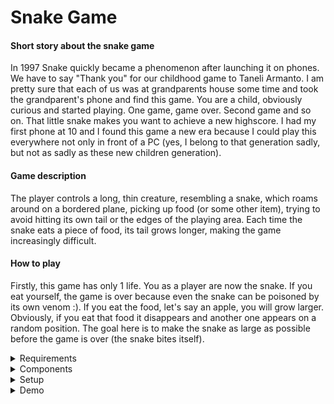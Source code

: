 # Snake Game

#### Short story about the snake game
In 1997 Snake quickly became a phenomenon after launching it on phones. We have to say "Thank you" for our childhood game to Taneli Armanto.
I am pretty sure that each of us was at grandparents house some time and took the grandparent's phone and find this game. You are a child, 
obviously curious and started playing. One game, game over. Second game and so on. That little snake makes you want to achieve a new highscore.
I had my first phone at 10 and I found this game a new era because I could play this everywhere not only in front of a PC (yes, I belong to that generation sadly, but not as sadly as these new children generation).

#### Game description
The player controls a long, thin creature, resembling a snake, which roams around on a bordered plane, picking up food (or some other item), trying to avoid hitting its own tail or the edges of the playing area. Each time the snake eats a piece of food, its tail grows longer, making the game increasingly difficult.

#### How to play
Firstly, this game has only 1 life. You as a player are now the snake. If you eat yourself, the game is over because even the snake can be poisoned by its own venom :).
If you eat the food, let's say an apple, you will grow larger. 
Obviously, if you eat that food it disappears and another one appears on a random position. 
The goal here is to make the snake as large as possible before the game is over (the snake bites itself).

<details>
<summary> Requirements </summary>

##### MENU
Create a menu for your game, emphasis on the game. You should scroll on the LCD with the joystick. The menu should include:
1. When powering up a game, a greeting message should be shown fora few moments.

2. Categories like:
  - **Start Game** that start the initial level of the game
  - **Highscore**: 
    - Initially the score is 0
    - Highscore is updating when the game is done
    - Save the top 5+ values in EEPROM with the name and score
  - **Settings**:
    - Enter name
    - Starting level or difficulty of the game should be selected
    - LCD contrast control using either potentiometer of saving the value in EEPROM
    - LCD brightness control and save the value to EEPROM
    - Matrix brightness control and save it to EEPROM
    - Sound on or off and save it to EEPROM
    - Extra stuff that should be saved to EEPROM
  - **About**, here are the details about the creator of the game like game name, author name, github link or user
  - **How to play**, a short description about the game
  
3. **While playing the game** display information like:
    - Lives
    - Level/Difficulty
    - Score
    - Etc.
    
4. **Upon game ending**:
  - Screen 1: a message such as "Congratulations on reaching level/score X". "You did better than y people.". etc. Switches to screen 2 upon interaction (button press) or after a few moments.
  - Screen 2: display relevant game info: score, time, lives left etc. Must inform player if he/she beat the highscore. This menu should only be closed by the player, pressing a button.
  
  ##### GAME
- You must add basic sounds to the game
- It must be intuitive andfun to play
- It must make sense in the current setup. Study the idea of a panning camera - aka the 8x8 led doesn’t need to be the entire map. It can only be the current field of view of the player.
- The levels must progress dynamically. Aka the level difficulty, score and other properties should be a function of the level number or time. However, the challenge here is for it to grow in a playable way - not too easy for a long time so it becomes boring, not too hard too fast so it’s not attractive. Also, it’s nice to have an ending, a final level, a boss etc. It shouldn’t necessarily go on forever (but that’s fine, though). 
</details>


<details>
<summary> Components </summary>
- LCD
- 8x8 matrix
- resistors
- electrolytic capacitor
- ceramic capacitor
- MAX7219 Driver
- joystick
- buzzer
- potentiometer
- wires
</details>


<details>
<summary> Setup </summary>

</details>


<details>
<summary> Demo </summary>

</details>
